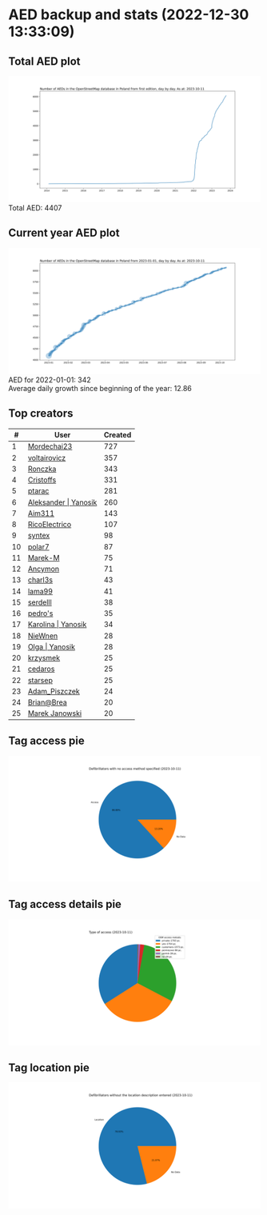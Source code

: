 # AED backup and stats (2022-12-30 13:33:09)


## Total AED plot
![](report_data/total_aed.svg)
Total AED: 4407

## Current year AED plot
![](report_data/current_year_aed.svg)\
AED for 2022-01-01: 342\
Average daily growth since beginning of the year: 12.86

## Top creators
| # | User | Created |
| ------------- | ------------- | ------------- |
| 1 | [Mordechai23](<https://www.openstreetmap.org/user/Mordechai23>) | 727 |
| 2 | [voltairovicz](<https://www.openstreetmap.org/user/voltairovicz>) | 357 |
| 3 | [Ronczka](<https://www.openstreetmap.org/user/Ronczka>) | 343 |
| 4 | [Cristoffs](<https://www.openstreetmap.org/user/Cristoffs>) | 331 |
| 5 | [ptarac](<https://www.openstreetmap.org/user/ptarac>) | 281 |
| 6 | [Aleksander &#124; Yanosik](<https://www.openstreetmap.org/user/Aleksander &#124; Yanosik>) | 260 |
| 7 | [Aim311](<https://www.openstreetmap.org/user/Aim311>) | 143 |
| 8 | [RicoElectrico](<https://www.openstreetmap.org/user/RicoElectrico>) | 107 |
| 9 | [syntex](<https://www.openstreetmap.org/user/syntex>) | 98 |
| 10 | [polar7](<https://www.openstreetmap.org/user/polar7>) | 87 |
| 11 | [Marek-M](<https://www.openstreetmap.org/user/Marek-M>) | 75 |
| 12 | [Ancymon](<https://www.openstreetmap.org/user/Ancymon>) | 71 |
| 13 | [charl3s](<https://www.openstreetmap.org/user/charl3s>) | 43 |
| 14 | [lama99](<https://www.openstreetmap.org/user/lama99>) | 41 |
| 15 | [serdelll](<https://www.openstreetmap.org/user/serdelll>) | 38 |
| 16 | [pedro's](<https://www.openstreetmap.org/user/pedro's>) | 35 |
| 17 | [Karolina &#124; Yanosik](<https://www.openstreetmap.org/user/Karolina &#124; Yanosik>) | 34 |
| 18 | [NieWnen](<https://www.openstreetmap.org/user/NieWnen>) | 28 |
| 19 | [Olga &#124; Yanosik](<https://www.openstreetmap.org/user/Olga &#124; Yanosik>) | 28 |
| 20 | [krzysmek](<https://www.openstreetmap.org/user/krzysmek>) | 25 |
| 21 | [cedaros](<https://www.openstreetmap.org/user/cedaros>) | 25 |
| 22 | [starsep](<https://www.openstreetmap.org/user/starsep>) | 25 |
| 23 | [Adam_Piszczek](<https://www.openstreetmap.org/user/Adam_Piszczek>) | 24 |
| 24 | [Brian@Brea](<https://www.openstreetmap.org/user/Brian@Brea>) | 20 |
| 25 | [Marek Janowski](<https://www.openstreetmap.org/user/Marek Janowski>) | 20 |

## Tag access pie
![](report_data/tag_access.svg)

## Tag access details pie
![](report_data/tag_access_details.svg)

## Tag location pie
![](report_data/tag_location.svg)
